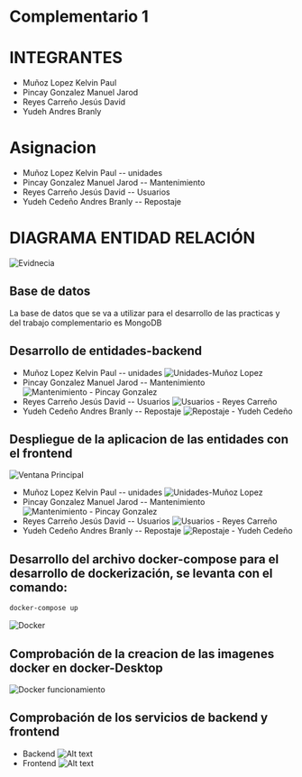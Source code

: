 # Complementario 1
 
# INTEGRANTES
* Muñoz Lopez Kelvin Paul
* Pincay Gonzalez Manuel Jarod
* Reyes Carreño Jesús David 
* Yudeh Andres Branly  

# Asignacion
* Muñoz Lopez Kelvin Paul  -- unidades
* Pincay Gonzalez Manuel Jarod -- Mantenimiento
* Reyes Carreño Jesús David -- Usuarios
* Yudeh Cedeño Andres Branly -- Repostaje
# DIAGRAMA ENTIDAD RELACIÓN
![Evidnecia](./evidencias/image.png)

## Base de datos
La base de datos que se va a utilizar para el desarrollo de las practicas y del trabajo complementario es MongoDB 
## Desarrollo de entidades-backend
* Muñoz Lopez Kelvin Paul  -- unidades
![Unidades-Muñoz Lopez](./evidencias/image3.png)
* Pincay Gonzalez Manuel Jarod -- Mantenimiento
![Mantenimiento - Pincay Gonzalez](./evidencias/image4.png)
* Reyes Carreño Jesús David -- Usuarios
![Usuarios - Reyes Carreño](./evidencias/image2.png)
* Yudeh Cedeño Andres Branly -- Repostaje
![Repostaje - Yudeh Cedeño](./evidencias/image5.png)

## Despliegue de la aplicacion de las entidades con el frontend
![Ventana Principal](./evidencias/image6.png)
* Muñoz Lopez Kelvin Paul  -- unidades
![Unidades-Muñoz Lopez](./evidencias/image7.png)
* Pincay Gonzalez Manuel Jarod -- Mantenimiento
![Mantenimiento - Pincay Gonzalez](./evidencias/image8.png)
* Reyes Carreño Jesús David -- Usuarios
![Usuarios - Reyes Carreño](./evidencias/image9.png)
* Yudeh Cedeño Andres Branly -- Repostaje
![Repostaje - Yudeh Cedeño](./evidencias/image10.png)

## Desarrollo del archivo docker-compose para el desarrollo de dockerización, se levanta con el comando:
```bash 
docker-compose up  
```
![Docker](./evidencias/image11.png)

## Comprobación de la creacion de las imagenes docker en docker-Desktop

![Docker funcionamiento](./evidencias/image12.png)

## Comprobación de los servicios de backend y frontend
- Backend
![Alt text](./evidencias/image13.png)
- Frontend
![Alt text](./evidencias/image14.png)